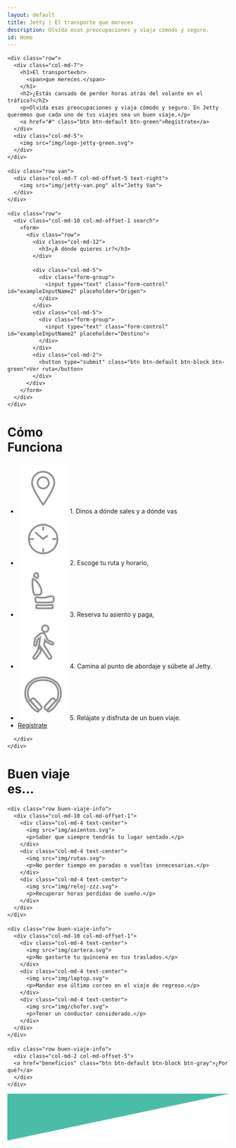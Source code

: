 ```yaml
---
layout: default
title: Jetty | El transporte que mereces
description: Olvida esas preocupaciones y viaja cómodo y seguro.
id: Home
---
```


<div class="header">
  <div class="container header-content">

    <div class="row">
      <div class="col-md-7">
        <h1>El transporte<br>
          <span>que mereces.</span>
        </h1>
        <h2>¿Estás cansado de perder horas atrás del volante en el tráfico?</h2>
        <p>Olvida esas preocupaciones y viaja cómodo y seguro. En Jetty queremos que cada uno de tus viajes sea un buen viaje.</p>
        <a href="#" class="btn btn-default btn-green">Regístrate</a>
      </div>
      <div class="col-md-5">
        <img src="img/logo-jetty-green.svg">
      </div>
    </div>

    <div class="row van">
      <div class="col-md-7 col-md-offset-5 text-right">
        <img src="img/jetty-van.png" alt="Jetty Van">
      </div>
    </div>

    <div class="row">
      <div class="col-md-10 col-md-offset-1 search">
        <form>
          <div class="row">
            <div class="col-md-12">
              <h3>¿A dónde quieres ir?</h3>
            </div>

            <div class="col-md-5">
              <div class="form-group">
                <input type="text" class="form-control" id="exampleInputName2" placeholder="Origen">
              </div>
            </div>
            <div class="col-md-5">
              <div class="form-group">
                <input type="text" class="form-control" id="exampleInputName2" placeholder="Destino">
              </div>
            </div>
            <div class="col-md-2">
              <button type="submit" class="btn btn-default btn-block btn-green">Ver ruta</button>
            </div>
          </div>
        </form>
      </div>
    </div>

  </div>
</div>

<div class="clearfix"></div>

<div class="container-fluid backgreen-down">
  <div class="container">
    <div class="row como-funciona">
      <div class="col-xs-12 col-sm-12 col-md-offset-2 col-md-8">
        <h1>Cómo<br>
          <span>Funciona</span>
        </h1>
        <ul>
          <li>
            <img src="img/puntero-icon.svg"> 1. Dinos a dónde sales y a dónde vas
          </li>
          <li>
            <img src="img/reloj-icon.svg"> 2. Escoge tu ruta y horario,
          </li>
          <li>
            <img src="img/asiento-icon.svg"> 3. Reserva tu asiento y paga,
          </li>
          <li>
            <img src="img/peaton-icon.svg"> 4. Camina al punto de abordaje y súbete al Jetty.
          </li>
          <li>
            <img src="img/audifonos-icon.svg"> 5. Relájate y disfruta de un buen viaje.
          </li>
          <li>
            <a href="#" class="btn btn-default btn-green">Regístrate</a>
          </li>
        </ul>

      </div>
    </div>
  </div>
</div>

<div class="clearfix"></div>

<div class="container-fluid content-buen-viaje">
  <div class="container buen-viaje">
    <div class="row">
      <div class="col-md-12">
        <h1>Buen viaje<br>
          <span>es...</span>
        </h1>
      </div>
    </div>

    <div class="row buen-viaje-info">
      <div class="col-md-10 col-md-offset-1">
        <div class="col-md-4 text-center">
          <img src="img/asientos.svg">
          <p>Saber que siempre tendrás tu lugar sentado.</p>
        </div>
        <div class="col-md-4 text-center">
          <img src="img/rutas.svg">
          <p>No perder tiempo en paradas o vueltas innecesarias.</p>
        </div>
        <div class="col-md-4 text-center">
          <img src="img/reloj-zzz.svg">
          <p>Recuperar horas perdidas de sueño.</p>
        </div>
      </div>
    </div>

    <div class="row buen-viaje-info">
      <div class="col-md-10 col-md-offset-1">
        <div class="col-md-4 text-center">
          <img src="img/cartera.svg">
          <p>No gastarte tu quincena en tus traslados.</p>
        </div>
        <div class="col-md-4 text-center">
          <img src="img/laptop.svg">
          <p>Mandar ese último correo en el viaje de regreso.</p>
        </div>
        <div class="col-md-4 text-center">
          <img src="img/chofer.svg">
          <p>Tener un conductor considerado.</p>
        </div>
      </div>
    </div>

    <div class="row buen-viaje-info">
      <div class="col-md-2 col-md-offset-5">
      <a href="beneficios" class="btn btn-default btn-block btn-gray">¿Por qué?</a>
      </div>
    </div>

  </div>
</div>

<div class="clearfix"></div>

<div class="space-greenUp">
  <img src="img/back-green-up.png">
</div>
